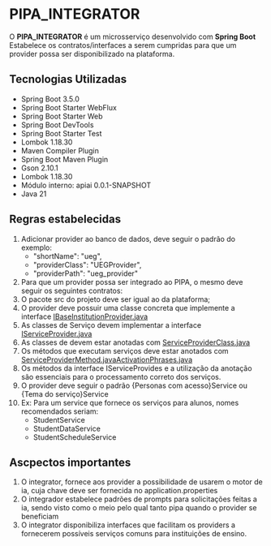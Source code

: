 # PIPA_INTEGRATOR

O **PIPA_INTEGRATOR** é um microsserviço desenvolvido com **Spring Boot**
Estabelece os contratos/interfaces a serem cumpridas para que um provider
possa ser disponibilizado na plataforma.

## Tecnologias Utilizadas
- Spring Boot 3.5.0
- Spring Boot Starter WebFlux
- Spring Boot Starter Web
- Spring Boot DevTools
- Spring Boot Starter Test
- Lombok  1.18.30
- Maven Compiler Plugin
- Spring Boot Maven Plugin
- Gson 2.10.1
- Lombok 1.18.30
- Módulo interno: apiai 0.0.1-SNAPSHOT
- Java 21

## Regras estabelecidas

1. Adicionar provider ao banco de dados, deve seguir o padrão do exemplo:
   * "shortName": "ueg",
   * "providerClass": "UEGProvider",
   * "providerPath": "ueg_provider"
2. Para que um provider possa ser integrado ao PIPA, o mesmo deve seguir os seguintes contratos:
3. O pacote src do projeto deve ser igual ao da plataforma;
4. O provider deve possuir uma classe concreta que implemente a interface [IBaseInstitutionProvider.java](src/main/java/br/ueg/tc/pipa_integrator/institutions/IBaseInstitutionProvider.java)
5. As classes de Serviço devem implementar a interface [IServiceProvider.java](src/main/java/br/ueg/tc/pipa_integrator/serviceprovider/service/IServiceProvider.java)
6. As classes de devem estar anotadas com [ServiceProviderClass.java](src/main/java/br/ueg/tc/pipa_integrator/annotations/ServiceProviderClass.java)
7. Os métodos que executam serviços deve estar anotados com [ServiceProviderMethod.java](src/main/java/br/ueg/tc/pipa_integrator/annotations/ServiceProviderMethod.java)[ActivationPhrases.java](src/main/java/br/ueg/tc/pipa_integrator/annotations/ActivationPhrases.java)
8. Os métodos da interface IServiceProvides e a utilização da anotação são essenciais para o processamento correto dos serviços.
9. O provider deve seguir o padrão {Personas com acesso}Service ou {Tema do serviço}Service
10. Ex: Para um service que fornece os serviços para alunos, nomes recomendados seriam:
    * StudentService
    * StudentDataService
    * StudentScheduleService

## Ascpectos importantes
1. O integrator, fornece aos provider a possibilidade de usarem o motor de ia, cuja chave deve ser fornecida no application.properties
2. O integrador estabelece padrões de prompts para solicitações feitas a ia, sendo visto como o meio pelo qual tanto pipa quando o provider se beneficiam
3. O integrator disponibiliza interfaces que facilitam os providers a fornecerem possíveis serviços comuns para instituições de ensino.
